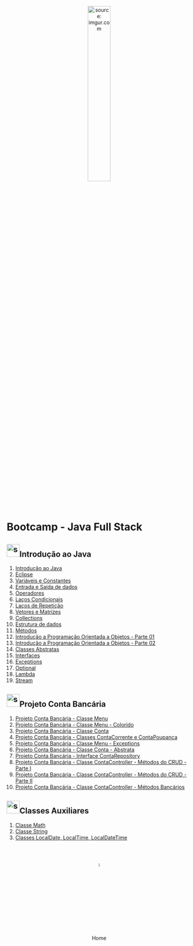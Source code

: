 <div align="center">
    <img src="https://i.imgur.com/IaD4lwg.png" title="source: imgur.com" width="35%"/> 
</div>
<h1>Bootcamp - Java Full Stack </h1>

<h2><img src="https://i.imgur.com/JSfXyzm.png" title="source: imgur.com" width="35px"/>Introdução ao Java</h2>

1. <a href="01.md">Introdução ao Java</a>
2. <a href="02.md">Eclipse</a>
3. <a href="03.md">Variáveis e Constantes</a>
4. <a href="04.md">Entrada e Saída de dados</a>
5. <a href="05.md">Operadores</a>
6. <a href="06.md">Laços Condicionais</a>
7. <a href="07.md">Laços de Repetição</a>
8. <a href="08.md">Vetores e Matrizes</a>
9. <a href="15.md">Collections</a>
10. <a href="18.md">Estrutura de dados</a>
11. <a href="09.md">Métodos</a>
12. <a href="10.md">Introdução a Programação Orientada a Objetos - Parte 01</a>
13. <a href="11.md">Introdução a Programação Orientada a Objetos - Parte 02</a>
14. <a href="13.md">Classes Abstratas</a>
15. <a href="14.md">Interfaces</a>
16. <a href="12.md">Exceptions</a>
17. <a href="16.md">Optional</a>
18. <a href="19.md">Lambda</a>
19. <a href="17.md">Stream</a>

<h2><img src="https://i.imgur.com/JSfXyzm.png" title="source: imgur.com" width="35px"/>Projeto Conta Bancária</h2>

1. <a href="pr01.md">Projeto Conta Bancária - Classe Menu</a>
2. <a href="pr02.md">Projeto Conta Bancária - Classe Menu - Colorido</a>
3. <a href="pr03.md">Projeto Conta Bancária - Classe Conta</a>
4. <a href="pr04.md">Projeto Conta Bancária - Classes ContaCorrente e ContaPoupanca</a>
5. <a href="pr05.md">Projeto Conta Bancária - Classe Menu - Exceptions</a>
6. <a href="pr06.md">Projeto Conta Bancária - Classe Conta - Abstrata</a>
7. <a href="pr07.md">Projeto Conta Bancária - Interface ContaRepository</a>
8. <a href="pr08.md">Projeto Conta Bancária - Classe ContaController - Métodos do CRUD - Parte I</a>
9. <a href="pr09.md">Projeto Conta Bancária - Classe ContaController - Métodos do CRUD - Parte II</a>
10. <a href="pr10.md">Projeto Conta Bancária - Classe ContaController - Métodos Bancários</a>

<h2><img src="https://i.imgur.com/JSfXyzm.png" title="source: imgur.com" width="35px"/>Classes Auxiliares</h2>

1. <a href="b01.md">Classe Math</a>
2. <a href="b02.md">Classe String</a>
3. <a href="b03.md">Classes LocalDate, LocalTime, LocalDateTime</a>

<br /><br />
	

<div align="center"><a href="../README.md"><img src="https://i.imgur.com/kfHCxif.png" title="source: imgur.com" width="5%"/></a></div>
<div align="center">Home</div>
